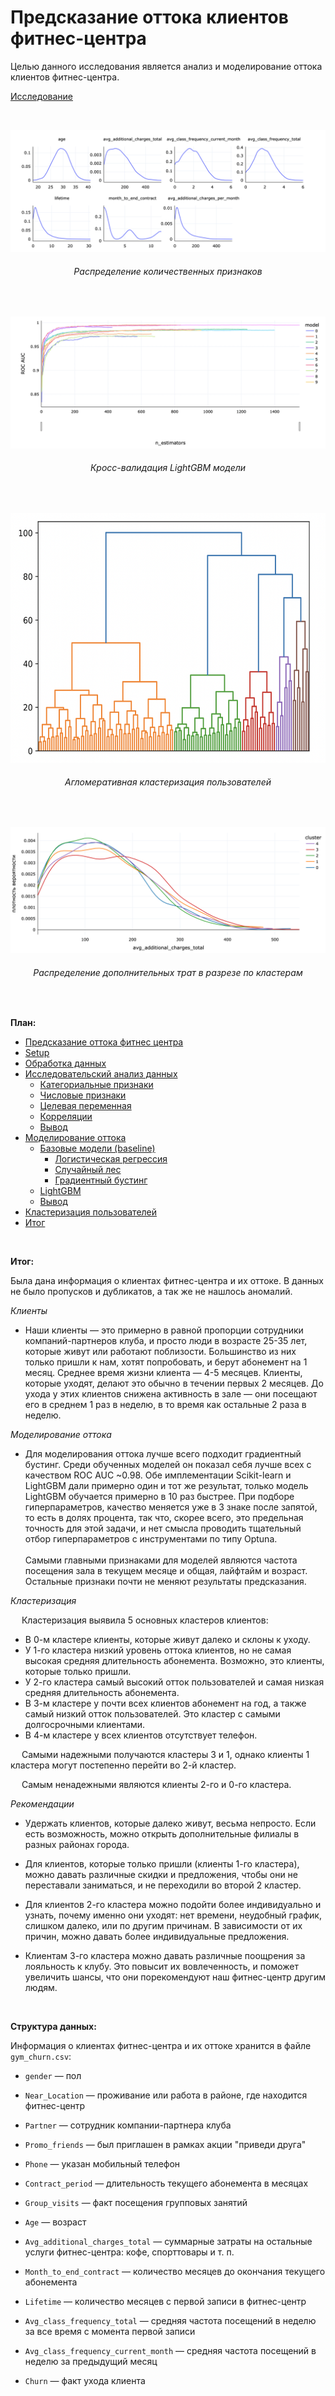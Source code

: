 # Предсказание оттока клиентов фитнес-центра

Целью данного исследования является анализ и моделирование оттока клиентов фитнес-центра.

[Исследование](https://rusmux.github.io/yandex-fitness/)

<br>

<p align="center"><img src="images/1.png"></p>
<h6 align="center">Распределение количественных признаков</h6>

<br>

<p align="center"><img src="images/2.png"></p>
<h6 align="center">Кросс-валидация LightGBM модели</h6>

<br>

<p align="center"><img src="images/3.png" height="400" width="auto"></p>
<h6 align="center">Агломеративная кластеризация пользователей</h6>

<br>

<p align="center"><img src="images/4.png"></p>
<h6 align="center">Распределение дополнительных трат в разрезе по кластерам</h6>

 <br>
 
**План:**

<div class="toc">
   <ul class="toc-item">
      <li><span><a href="#Предсказание-оттока-фитнес-центра" data-toc-modified-id="Предсказание-оттока-фитнес-центра-1">Предсказание оттока фитнес центра</a></span></li>
      <li><span><a href="#Setup" data-toc-modified-id="Setup-2">Setup</a></span></li>
      <li><span><a href="#Обработка-данных" data-toc-modified-id="Обработка-данных-3">Обработка данных</a></span></li>
      <li>
         <span><a href="#Исследовательский-анализ-данных" data-toc-modified-id="Исследовательский-анализ-данных-4">Исследовательский анализ данных</a></span>
         <ul class="toc-item">
            <li><span><a href="#Категориальные-признаки" data-toc-modified-id="Категориальные-признаки-4.1">Категориальные признаки</a></span></li>
            <li><span><a href="#Числовые-признаки" data-toc-modified-id="Числовые-признаки-4.2">Числовые признаки</a></span></li>
            <li><span><a href="#Целевая-переменная" data-toc-modified-id="Целевая-переменная-4.3">Целевая переменная</a></span></li>
            <li><span><a href="#Корреляции" data-toc-modified-id="Корреляции-4.4">Корреляции</a></span></li>
            <li><span><a href="#Вывод" data-toc-modified-id="Вывод-4.5">Вывод</a></span></li>
         </ul>
      </li>
      <li>
         <span><a href="#Моделирование-оттока" data-toc-modified-id="Моделирование-оттока-5">Моделирование оттока</a></span>
         <ul class="toc-item">
            <li>
               <span><a href="#Базовые-модели-(baseline)" data-toc-modified-id="Базовые-модели-(baseline)-5.1">Базовые модели (baseline)</a></span>
               <ul class="toc-item">
                  <li><span><a href="#Логистическая-регрессия" data-toc-modified-id="Логистическая-регрессия-5.1.1">Логистическая регрессия</a></span></li>
                  <li><span><a href="#Случайный-лес" data-toc-modified-id="Случайный-лес-5.1.2">Случайный лес</a></span></li>
                  <li><span><a href="#Градиентный-бустинг" data-toc-modified-id="Градиентный-бустинг-5.1.3">Градиентный бустинг</a></span></li>
               </ul>
            </li>
            <li><span><a href="#LightGBM" data-toc-modified-id="LightGBM-5.2">LightGBM</a></span></li>
            <li><span><a href="#Вывод" data-toc-modified-id="Вывод-5.3">Вывод</a></span></li>
         </ul>
      </li>
      <li><span><a href="#Кластеризация-пользователей" data-toc-modified-id="Кластеризация-пользователей-6">Кластеризация пользователей</a></span></li>
      <li><span><a href="#Итог" data-toc-modified-id="Итог-7">Итог</a></span></li>
   </ul>
</div>

<br>

**Итог:**

Была дана информация о клиентах фитнес-центра и их оттоке. В данных не было пропусков и дубликатов, а так же не нашлось аномалий.

*Клиенты*

* Наши клиенты — это примерно в равной пропорции сотрудники компаний-партнеров клуба, и просто люди в возрасте 25-35 лет, которые живут или работают поблизости. Большинство из них только пришли к нам, хотят попробовать, и берут абонемент на 1 месяц. Среднее время жизни клиента — 4-5 месяцев. Клиенты, которые уходят, делают это обычно в течении первых 2 месяцев. До ухода у этих клиентов снижена активность в зале — они посещают его в среднем 1 раз в неделю, в то время как остальные 2 раза в неделю.

*Моделирование оттока*

* Для моделирования оттока лучше всего подходит градиентный бустинг. Среди обученных моделей он показал себя лучше всех с качеством ROC AUC ~0.98. Обе имплементации Scikit-learn и LightGBM дали примерно один и тот же результат, только модель LightGBM обучается примерно в 10 раз быстрее. При подборе гиперпараметров, качество меняется уже в 3 знаке после запятой, то есть в долях процента, так что, скорее всего, это предельная точность для этой задачи, и нет смысла проводить тщательный отбор гиперпараметров с инструментами по типу Optuna. <br><br> Самыми главными признаками для моделей являются частота посещения зала в текущем месяце и общая, лайфтайм и возраст. Остальные признаки почти не меняют результаты предсказания.

*Кластеризация*

&emsp; Кластеризация выявила 5 основных кластеров клиентов:

* <div class="alert alert-warning">В 0-м кластере клиенты, которые живут далеко и склоны к уходу.</div>


* <div class="alert alert-info">У 1-го кластера низкий уровень оттока клиентов, но не самая высокая средняя длительность абонемента. Возможно, это клиенты, которые только пришли.</div>


* <div class="alert alert-danger">У 2-го кластера самый высокий отток пользователей и самая низкая средняя длительность абонемента.</div>


* <div class="alert alert-success">В 3-м кластере у почти всех клиентов абонемент на год, а также самый низкий отток пользователей. Это кластер с самыми долгосрочными клиентами.</div>


* <div class="alert alert-info">В 4-м кластере у всех клиентов отсутствует телефон.</div>


&emsp; Самыми надежными получаются кластеры 3 и 1, однако клиенты 1 кластера могут постепенно перейти во 2-й кластер. 

&emsp; Самым ненадежными являются клиенты 2-го и 0-го кластера.

*Рекомендации*

* Удержать клиентов, которые далеко живут, весьма непросто. Если есть возможность, можно открыть дополнительные филиалы в разных районах города.


* Для клиентов, которые только пришли (клиенты 1-го кластера), можно давать различные скидки и предложения, чтобы они не переставали заниматься, и не переходили во второй 2 кластер.


* Для клиентов 2-го кластера можно подойти более индивидуально и узнать, почему именно они уходят: нет времени, неудобный график, слишком далеко, или по другим причинам. В зависимости от их причин, можно давать более индивидуальные предложения.


* Клиентам 3-го кластера можно давать различные поощрения за лояльность к клубу. Это повысит их вовлеченность, и поможет увеличить шансы, что они порекомендуют наш фитнес-центр другим людям.

<br>

**Структура данных:**

Информация о клиентах фитнес-центра и их оттоке хранится в файле `gym_churn.csv`:

* `gender` — пол


* `Near_Location` — проживание или работа в районе, где находится фитнес-центр


* `Partner` — сотрудник компании-партнера клуба


* `Promo_friends` — был приглашен в рамках акции "приведи друга"


* `Phone` — указан мобильный телефон


* `Contract_period` — длительность текущего абонемента в месяцах


* `Group_visits` — факт посещения групповых занятий


* `Age` — возраст


* `Avg_additional_charges_total` — суммарные затраты на остальные услуги фитнес-центра: кофе, спорттовары и т. п.


* `Month_to_end_contract` — количество месяцев до окончания текущего абонемента


* `Lifetime` — количество месяцев с первой записи в фитнес-центр


* `Avg_class_frequency_total` — средняя частота посещений в неделю за все время с момента первой записи


* `Avg_class_frequency_current_month` — средняя частота посещений в неделю за предыдущий месяц


* `Churn` — факт ухода клиента
